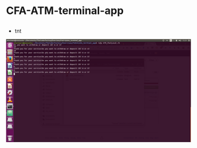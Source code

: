 # CFA-ATM-terminal-app

##

- tnt



![alt tag](https://github.com/alucinare/CFA-ATM-terminal-app/blob/master/Images/ATM_Chal_Screen.png)

